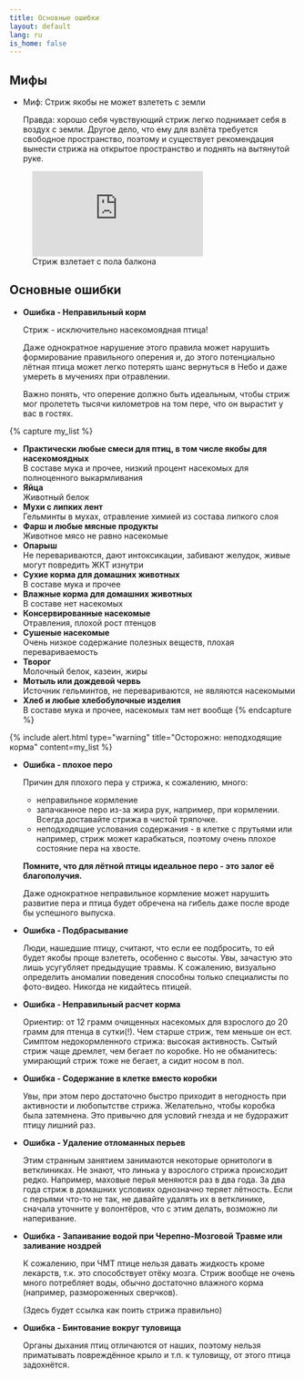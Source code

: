 ```yaml
---
title: Основные ошибки
layout: default
lang: ru
is_home: false
---
```


## Мифы
* Миф: Стриж якобы не может взлететь с земли
  
  Правда: хорошо себя чувствующий стриж легко поднимает себя в воздух с земли. 
  Другое дело, что ему для взлёта требуется свободное пространство, поэтому и существует рекомендация вынести стрижа на открытое пространство и поднять на вытянутой руке.
<figure>
    <iframe src="https://www.youtube.com/embed/2kTd4QXjUlc" frameborder="0" allowfullscreen></iframe>
    <figcaption>Стриж взлетает с пола балкона</figcaption>
</figure>




## Основные ошибки

* **Ошибка - Неправильный корм**

  
  Стриж - исключительно насекомоядная птица! 
  
  Даже однократное нарушение этого правила может нарушить формирование правильного оперения и, до этого потенциально лётная птица может легко потерять шанс вернуться в Небо и даже умереть в мучениях при отравлении. 
  
  Важно понять, что оперение должно быть идеальным, чтобы стриж мог пролететь тысячи километров на том пере, что он вырастит у вас в гостях.

{% capture my_list %}
- **Практически любые смеси для птиц, в том числе якобы для насекомоядных**  
  В составе мука и прочее, низкий процент насекомых для полноценного выкармливания
- **Яйца**  
  Животный белок
- **Мухи с липких лент**  
  Гельминты в мухах, отравление химией из состава липкого слоя
- **Фарш и любые мясные продукты**  
  Животное мясо не равно насекомые
- **Опарыш**  
  Не перевариваются, дают интоксикации, забивают желудок, живые могут повредить ЖКТ изнутри
- **Сухие корма для домашних животных**  
  В составе мука и прочее
- **Влажные корма для домашних животных**  
  В составе нет насекомых
- **Консервированные насекомые**  
  Отравления, плохой рост птенцов
- **Сушеные насекомые**  
  Очень низкое содержание полезных веществ, плохая перевариваемость
- **Творог**  
  Молочный белок, казеин, жиры
- **Мотыль или дождевой червь**  
  Источник гельминтов, не перевариваются, не являются насекомыми
- **Хлеб и любые хлебобулочные изделия**  
  В составе мука и прочее, насекомых там нет вообще
{% endcapture %}

{% include alert.html type="warning" title="Осторожно: неподходящие корма" content=my_list %}


* **Ошибка - плохое перо**
  
  Причин для плохого пера у стрижа, к сожалению, много:
  - неправильное кормление
  - запачканное перо из-за жира рук, например, при кормлении.
  Всегда доставайте стрижа в чистой тряпочке.
  - неподходящие услования содержания - в клетке с прутьями или например, стриж может карабкаться, поэтому очень плохое состояние пера на хвосте.

  **Помните, что для лётной птицы идеальное перо - это залог её благополучия.**
  
  Даже однократное неправильное кормление может нарушить развитие пера и птица будет обречена на гибель даже после вроде бы успешного выпуска.


* **Ошибка - Подбрасывание**
  
  Люди, нашедшие птицу, считают, что если ее подбросить, то ей будет якобы проще взлететь, особенно с высоты. Увы, зачастую это лишь усугубляет предыдущие травмы. К сожалению, визуально определить аномалии поведения способны только специалисты по фото-видео. Никогда не кидайтесь птицей.

* **Ошибка - Неправильный расчет корма**
  
  Ориентир: от 12 грамм очищенных насекомых для взрослого до 20 грамм для птенца в сутки(!). Чем старше стриж, тем меньше он ест. Симптом недокормленного стрижа: высокая активность. Сытый стриж чаще дремлет, чем бегает по коробке. Но не обманитесь: умирающий стриж тоже не бегает, а сидит носом в пол.

* **Ошибка - Содержание в клетке вместо коробки**
  
  Увы, при этом перо достаточно быстро приходит в негодность при активности и любопытстве стрижа. Желательно, чтобы коробка была затемнена. Это привычно для условий гнезда и не будоражит птицу лишний раз.

* **Ошибка - Удаление отломанных перьев**
  
  Этим странным занятием занимаются некоторые орнитологи в ветклиниках. Не знают, что линька у взрослого стрижа происходит редко. Например, маховые перья меняются раз в два года. За два года стриж в домашних условиях однозначно теряет лётность. Если с перьями что-то не так, не давайте удалять их в ветклинике, сначала уточните у волонтёров, что с этим делать, возможно ли наперивание.

* **Ошибка - Запаивание водой при Черепно-Мозговой Травме или заливание ноздрей**
  
  К сожалению, при ЧМТ птице нельзя давать жидкость кроме лекарств, т.к. это способствует отёку мозга. Стриж вообще не очень много потребляет воды, обычно достаточно влажного корма (например, размороженных сверчков).

  (Здесь будет ссылка как поить стрижа правильно)

* **Ошибка - Бинтование вокруг туловища**
  
  Органы дыхания птиц отличаются от наших, поэтому нельзя приматывать повреждённое крыло и т.п. к туловищу, от этого птица задохнётся.
